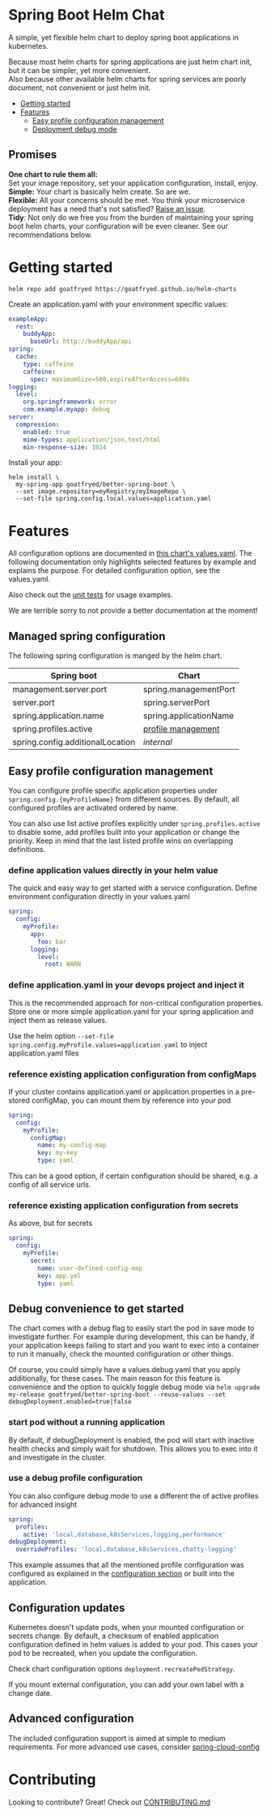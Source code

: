 <!-- omit in toc -->
# Spring Boot Helm Chat
A simple, yet flexible helm chart to deploy spring boot applications in kubernetes.

Because most helm charts for spring applications are just helm chart init,
but it can be simpler, yet more convenient.\
Also because other available helm charts for spring services are poorly document, not convenient or just helm init.

- [Getting started](#getting-started)
- [Features](#features)
    - [Easy profile configuration management](#easy-profile-configuration-management)
    - [Deployment debug mode](#debug-convenience-to-get-started)

## Promises
**One chart to rule them all:**\
Set your image repository, set your application configuration, install, enjoy.
**Simple:** Your chart is basically helm create. So are we.\
**Flexible:** All your concerns should be met. You think your microservice deployment has a need that's not satisfied? [Raise an issue](../../CONTRIBUTING.md).\
**Tidy**: Not only do we free you from the burden of maintaining your spring boot helm charts, your configuration will be even cleaner. See our recommendations below.

# Getting started
```shell
helm repo add goatfryed https://goatfryed.github.io/helm-charts
```

Create an application.yaml with your environment specific values:
```yaml
exampleApp:
  rest:
    buddyApp:
      baseUrl: http://buddyApp/api
spring:
  cache:
    type: caffeine
    caffeine:
      spec: maximumSize=500,expireAfterAccess=600s
logging:
  level:
    org.springframework: error
    com.example.myapp: debug
server:
  compression:
    enabled: true
    mime-types: application/json,text/html
    min-response-size: 1024   
```

Install your app:
```shell
helm install \
  my-spring-app goatfryed/better-spring-boot \
  --set image.repository=myRegistry/myImageRepo \
  --set-file spring.config.local.values=application.yaml
```

# Features
All configuration options are documented in [this chart's values.yaml](values.yaml). The following documentation only
highlights selected features by example and explains the purpose. For detailed configuration option, see the values.yaml.

Also check out the [unit tests](./tests) for usage examples.

We are terrible sorry to not provide a better documentation at the moment!

## Managed spring configuration
The following spring configuration is manged by the helm chart.

| Spring boot                      | Chart                                                        |
|----------------------------------|--------------------------------------------------------------|
| management.server.port           | spring.managementPort                                        |
| server.port                      | spring.serverPort                                            |
| spring.application.name          | spring.applicationName                                       |
| spring.profiles.active           | [profile management](#easy-profile-configuration-management) |
| spring.config.additionalLocation | *internal*                                                   |


## Easy profile configuration management
You can configure profile specific application properties under `spring.config.{myProfileName}` from different sources.
By default, all configured profiles are activated ordered by name.

You can also use  list active profiles explicitly under `spring.profiles.active` to disable some,
add profiles built into your application or change the priority.
Keep in mind that the last listed profile wins on overlapping definitions.

### define application values directly in your helm value
The quick and easy way to get started with a service configuration. Define environment configuration directly in your
values.yaml
```yaml
spring:
  config:
    myProfile:
      app:
        foo: bar
      logging:
        level:
          root: WARN
```
### define application.yaml in your devops project and inject it
This is the recommended approach for non-critical configuration properties.
Store one or more simple application.yaml for your spring application and inject them as release values.

Use the helm option `--set-file spring.config.myProfile.values=application.yaml` to inject application.yaml files

### reference existing application configuration from configMaps
If your cluster contains application.yaml or application.properties in a pre-stored configMap,
you can mount them by reference into your pod
```yaml
spring:
  config:
    myProfile:
      configMap:
        name: my-config-map
        key: my-key
        type: yaml
```
This can be a good option, if certain configuration should be shared, e.g. a config of all service urls.

### reference existing application configuration from secrets
As above, but for secrets
```yaml
spring:
  config:
    myProfile:
      secret:
        name: user-defined-config-map
        key: app.yml
        type: yaml
```

## Debug convenience to get started
The chart comes with a debug flag to easily start the pod in save mode to investigate further.
For example during development, this can be handy, if your application keeps failing to start
and you want to exec into a container to run it manually, check the mounted configuration or other things.

Of course, you could simply have a values.debug.yaml that you apply additionally, for these cases.
The main reason for this feature is convenience and the option to quickly toggle debug mode via
`helm upgrade my-release goatfryed/better-spring-boot --reuse-values --set debugDeployment.enabled=true|false`

### start pod without a running application
By default, if debugDeployment is enabled, the pod will start with inactive health checks and simply wait for shutdown.
This allows you to exec into it and investigate in the cluster.

### use a debug profile configuration
You can also configure debug mode to use a different the of active profiles for advanced insight
```yaml
spring:
  profiles:
    active: 'local,database,k8sServices,logging,performance'
debugDeployment:
  overrideProfiles: 'local,database,k8sServices,chatty-logging'
```
This example assumes that all the mentioned profile configuration was configured
as explained in the [configuration section](#easy-profile-configuration-management) or built into the application.

## Configuration updates
Kubernetes doesn't update pods, when your mounted configuration or secrets change.
By default, a checksum of enabled application configuration defined in helm values is added to your pod.
This cases your pod to be recreated, when you update the configuration.

Check chart configuration options `deployment.recreatePodStrategy`.

If you mount external configuration, you can add your own label with a change date.

## Advanced configuration
The included configuration support is aimed at simple to medium requirements.
For more advanced use cases, consider [spring-cloud-config](https://spring.io/projects/spring-cloud-config)


# Contributing
Looking to contribute? Great! Check out [CONTRIBUTING.md](../../CONTRIBUTING.md)
